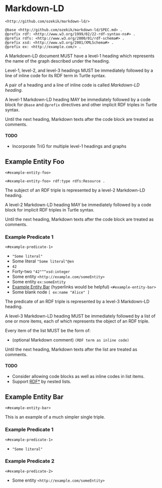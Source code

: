 
# Markdown-LD

`<http://github.com/ozekik/markdown-ld/>`

```
@base <http://github.com/ozekik/markdown-ld/SPEC.md> .
@prefix rdf: <http://www.w3.org/1999/02/22-rdf-syntax-ns#> .
@prefix rdfs: <http://www.w3.org/2000/01/rdf-schema#> .
@prefix xsd: <http://www.w3.org/2001/XMLSchema#> .
@prefix ex: <http://example.com/> .
```

A Markdown-LD document MUST have a level-1 heading which represents the name of the graph described under the heading.

Level-1, level-2, and level-3 headings MUST be immediately followed by a line of inline code for its RDF term in Turtle syntax.

A pair of a heading and a line of inline code is called *Markdown-LD heading*.

A level-1 Markdown-LD heading MAY be immediately followed by a code block for  `@base` and `@prefix` directives and other implicit RDF triples in Turtle syntax.

Until the next heading, Markdown texts after the code block are treated as comments.

#### TODO

- Incorporate TriG for multiple level-1 headings and graphs

## Example Entity Foo

`<#example-entity-foo>`

```
<#example-entity-foo> rdf:type rdfs:Resource .
```

The subject of an RDF triple is represented by a level-2 Markdown-LD heading.

A level-2 Markdown-LD heading MAY be immediately followed by a code block for implicit RDF triples in Turtle syntax.

Until the next heading, Markdown texts after the code block are treated as comments.

### Example Predicate 1

`<#example-predicate-1>`

- `"Some literal"`
- Some literal `"Some literal"@en`
- `42`
- Forty-two `"42"^^xsd:integer`
- Some entity `<http://example.com/someEntity>`
- Some entity `ex:someEntity`
- [Example Entity Bar](#example-entity-bar) (hyperlinks would be helpful) `<#example-entity-bar>`
- Some blank node `[ ex:name "Alice" ]`

The predicate of an RDF triple is represented by a level-3 Markdown-LD heading.

A level-3 Markdown-LD heading MUST be immediately followed by a list of one or more items, each of which represents the object of an RDF triple.

Every item of the list MUST be the form of:

- (optional Markdown comment) `(RDF term as inline code)`

Until the next heading, Markdown texts after the list are treated as comments.

#### TODO

- Consider allowing code blocks as well as inline codes in list items.
- Support [RDF*](https://w3c.github.io/rdf-star/) by nested lists.

## Example Entity Bar

`<#example-entity-bar>`

This is an example of a much simpler single triple.

### Example Predicate 1

`<#example-predicate-1>`

- `"Some literal"`

### Example Predicate 2

`<#example-predicate-2>`

- Some entity `<http://example.com/someEntity>`
